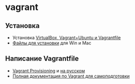 # vagrant

## Установка
- Установка [VirtualBox, Vagrant+Ubuntu и Vagrantfile](https://www.youtube.com/watch?v=dgm5MtCcIMs&t=5150s)
- [Файлы для установки](https://drive.google.com/drive/u/0/folders/1Ev8N8LijxNR2npEwhoUFlxBuznf--ujP) для Win и Mac

## Написание Vagrantfile
- [Vagrant Provisioning](https://www.vagrantup.com/docs/provisioning) и [на русском](https://automation-remarks.com/setting-vagrant/)
- [Полная документация по Vagrant для самоподготовки](https://www.vagrantup.com/docs)
